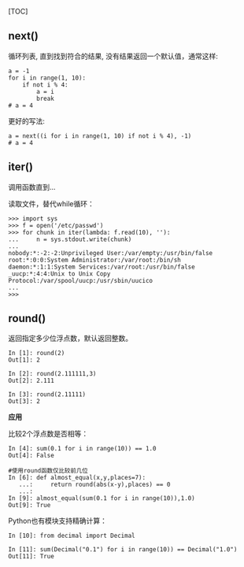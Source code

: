 [TOC]



## next()

循环列表, 直到找到符合的结果, 没有结果返回一个默认值，通常这样:
```
a = -1
for i in range(1, 10):
    if not i % 4:
        a = i
        break
# a = 4
```
更好的写法:
```
a = next((i for i in range(1, 10) if not i % 4), -1)
# a = 4
```

## iter()

调用函数直到...

读取文件，替代while循环：

```
>>> import sys
>>> f = open('/etc/passwd')
>>> for chunk in iter(lambda: f.read(10), ''):
...     n = sys.stdout.write(chunk)
...
nobody:*:-2:-2:Unprivileged User:/var/empty:/usr/bin/false
root:*:0:0:System Administrator:/var/root:/bin/sh
daemon:*:1:1:System Services:/var/root:/usr/bin/false
_uucp:*:4:4:Unix to Unix Copy Protocol:/var/spool/uucp:/usr/sbin/uucico
...
>>>
```

## round()

返回指定多少位浮点数，默认返回整数。

```
In [1]: round(2)
Out[1]: 2

In [2]: round(2.111111,3)
Out[2]: 2.111

In [3]: round(2.11111)
Out[3]: 2
```

**应用**

比较2个浮点数是否相等：

```
In [4]: sum(0.1 for i in range(10)) == 1.0
Out[4]: False

#使用round函数仅比较前几位
In [6]: def almost_equal(x,y,places=7):
   ...:     return round(abs(x-y),places) == 0
   ...:
In [9]: almost_equal(sum(0.1 for i in range(10)),1.0)
Out[9]: True
```

Python也有模块支持精确计算：

```
In [10]: from decimal import Decimal

In [11]: sum(Decimal("0.1") for i in range(10)) == Decimal("1.0")
Out[11]: True
```